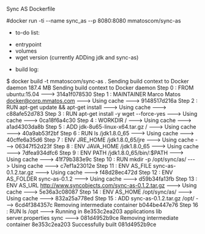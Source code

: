 Sync AS Dockerfile

#docker run -ti --name sync_as --p 8080:8080 mmatoscom/sync-as

* to-do list:
- entrypoint
- volumes
- wget version (currently ADDing jdk and sync-as)


* build log:

$ docker build -t mmatoscom/sync-as .
Sending build context to Docker daemon 187.4 MB
Sending build context to Docker daemon 
Step 0 : FROM ubuntu:15.04
 ---> 314a1f078530
Step 1 : MAINTAINER Marco Matos docker@corp.mmatos.com
 ---> Using cache
 ---> 9148517d216a
Step 2 : RUN apt-get update && apt-get install
 ---> Using cache
 ---> c88afe52d783
Step 3 : RUN apt-get install -y wget --force-yes
 ---> Using cache
 ---> 0ca18f6a4c30
Step 4 : WORKDIR /
 ---> Using cache
 ---> a1ad4303da8b
Step 5 : ADD jdk-8u65-linux-x64.tar.gz /
 ---> Using cache
 ---> 40a9ab53f2bf
Step 6 : RUN ls /jdk1.8.0_65
 ---> Using cache
 ---> 40cffe6a35d6
Step 7 : ENV JRE_HOME /jdk1.8.0_65/jre
 ---> Using cache
 ---> 06347f52d23f
Step 8 : ENV JAVA_HOME /jdk1.8.0_65
 ---> Using cache
 ---> 7dfea934dfc6
Step 9 : ENV PATH /jdk1.8.0_65/bin/:$PATH
 ---> Using cache
 ---> 41f79b383e9c
Step 10 : RUN mkdir -p /opt/sync/as/
 ---> Using cache
 ---> c7ef1a23012e
Step 11 : ENV AS_FILE sync-as-0.1.2.tar.gz
 ---> Using cache
 ---> f48d28ec472d
Step 12 : ENV AS_FOLDER sync-as-0.1.2
 ---> Using cache
 ---> d59b34fa13fb
Step 13 : ENV AS_URL http://www.syncobjects.com/sync-as-0.1.2.tar.gz
 ---> Using cache
 ---> 5e36a3c08087
Step 14 : ENV AS_HOME /opt/sync/as/
 ---> Using cache
 ---> 832a25a778ed
Step 15 : ADD sync-as-0.1.2.tar.gz /opt/
 ---> 6cd4f384357c
Removing intermediate container b044be447e76
Step 16 : RUN ls /opt
 ---> Running in 8e353c2ea203
applications
lib
server.properties
sync
 ---> 081d4952b9ce
Removing intermediate container 8e353c2ea203
Successfully built 081d4952b9ce

